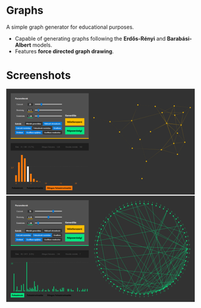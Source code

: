 # Graphs

A simple graph generator for educational purposes.

* Capable of generating graphs following the **Erdős-Rényi** and **Barabási-Albert** models.
* Features **force directed graph drawing**.

# Screenshots

![](images/example1.png)
![](images/example2.png)